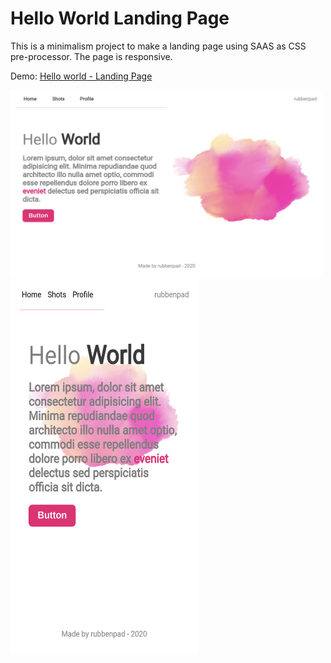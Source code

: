 <h1> Hello World Landing Page </h1>

<p>This is a minimalism project to make a landing page using SAAS as CSS pre-processor. The page is responsive.</p>

Demo: [Hello world - Landing Page]('https://rubbenpad.github.io/landing-page)

<img src="./assets/desktop.png" width="500px" height="300px"/>
<img src="./assets/responsive.png" width="300px" height="600px"/>
